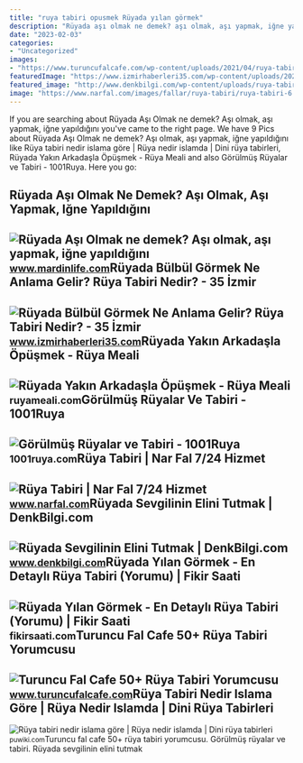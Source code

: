 ```yaml
---
title: "ruya tabiri opusmek Rüyada yılan görmek"
description: "Rüyada aşı olmak ne demek? aşı olmak, aşı yapmak, iğne yapıldığını"
date: "2023-02-03"
categories:
- "Uncategorized"
images:
- "https://www.turuncufalcafe.com/wp-content/uploads/2021/04/ruya-tabiri-4-768x509.jpg"
featuredImage: "https://www.izmirhaberleri35.com/wp-content/uploads/2021/09/ruyada-bulbul-gormek-ne-anlama-gelir-ruya-tabiri-nedir-660x330.jpg"
featured_image: "http://www.denkbilgi.com/wp-content/uploads/ruya-tabiri1.jpg"
image: "https://www.narfal.com/images/fallar/ruya-tabiri/ruya-tabiri-6.jpg"
---
```


If you are searching about Rüyada Aşı Olmak ne demek? Aşı olmak, aşı yapmak, iğne yapıldığını you've came to the right page. We have 9 Pics about Rüyada Aşı Olmak ne demek? Aşı olmak, aşı yapmak, iğne yapıldığını like Rüya tabiri nedir islama göre | Rüya nedir islamda | Dini rüya tabirleri, Rüyada Yakın Arkadaşla Öpüşmek - Rüya Meali and also Görülmüş Rüyalar ve Tabiri - 1001Ruya. Here you go:

Rüyada Aşı Olmak Ne Demek? Aşı Olmak, Aşı Yapmak, Iğne Yapıldığını
------------------------------------------------------------------

 ![Rüyada Aşı Olmak ne demek? Aşı olmak, aşı yapmak, iğne yapıldığını](https://www.mardinlife.com/uploads/2021/12/ruyada-asi-olmak-ne-demek-asi-olmak-asi-yapmak-igne-yapildigini-gormek-ruya-tabiri-nedir-108684.png?234234.234234) <small>www.mardinlife.com</small>Rüyada Bülbül Görmek Ne Anlama Gelir? Rüya Tabiri Nedir? - 35 İzmir
-------------------------------------------------------------------

 ![Rüyada Bülbül Görmek Ne Anlama Gelir? Rüya Tabiri Nedir? - 35 İzmir](https://www.izmirhaberleri35.com/wp-content/uploads/2021/09/ruyada-bulbul-gormek-ne-anlama-gelir-ruya-tabiri-nedir-660x330.jpg) <small>www.izmirhaberleri35.com</small>Rüyada Yakın Arkadaşla Öpüşmek - Rüya Meali
-------------------------------------------

 ![Rüyada Yakın Arkadaşla Öpüşmek - Rüya Meali](http://ruyameali.com/wp-content/uploads/2017/06/opusmek.jpg) <small>ruyameali.com</small>Görülmüş Rüyalar Ve Tabiri - 1001Ruya
-------------------------------------

 ![Görülmüş Rüyalar ve Tabiri - 1001Ruya](https://1001ruya.com/wp-content/uploads/gorulmus-ruya-ve-anlamlari.jpg) <small>1001ruya.com</small>Rüya Tabiri | Nar Fal 7/24 Hizmet
---------------------------------

 ![Rüya Tabiri | Nar Fal 7/24 Hizmet](https://www.narfal.com/images/fallar/ruya-tabiri/ruya-tabiri-6.jpg) <small>www.narfal.com</small>Rüyada Sevgilinin Elini Tutmak | DenkBilgi.com
----------------------------------------------

 ![Rüyada Sevgilinin Elini Tutmak | DenkBilgi.com](http://www.denkbilgi.com/wp-content/uploads/ruya-tabiri1.jpg) <small>www.denkbilgi.com</small>Rüyada Yılan Görmek - En Detaylı Rüya Tabiri (Yorumu) | Fikir Saati
-------------------------------------------------------------------

 ![Rüyada Yılan Görmek - En Detaylı Rüya Tabiri (Yorumu) | Fikir Saati](https://fikirsaati.com/wp-content/uploads/2021/09/ruyada-yilan-gormek-en-detayli-ruya-tabiri-yorumu.jpg) <small>fikirsaati.com</small>Turuncu Fal Cafe 50+ Rüya Tabiri Yorumcusu
------------------------------------------

 ![Turuncu Fal Cafe 50+ Rüya Tabiri Yorumcusu](https://www.turuncufalcafe.com/wp-content/uploads/2021/04/ruya-tabiri-4-768x509.jpg) <small>www.turuncufalcafe.com</small>Rüya Tabiri Nedir Islama Göre | Rüya Nedir Islamda | Dini Rüya Tabirleri
------------------------------------------------------------------------

 ![Rüya tabiri nedir islama göre | Rüya nedir islamda | Dini rüya tabirleri](https://puwiki.com/wp-content/uploads/2018/10/ruya-tabiri-nedir-islama-gore.jpg) <small>puwiki.com</small>Turuncu fal cafe 50+ rüya tabiri yorumcusu. Görülmüş rüyalar ve tabiri. Rüyada sevgilinin elini tutmak
